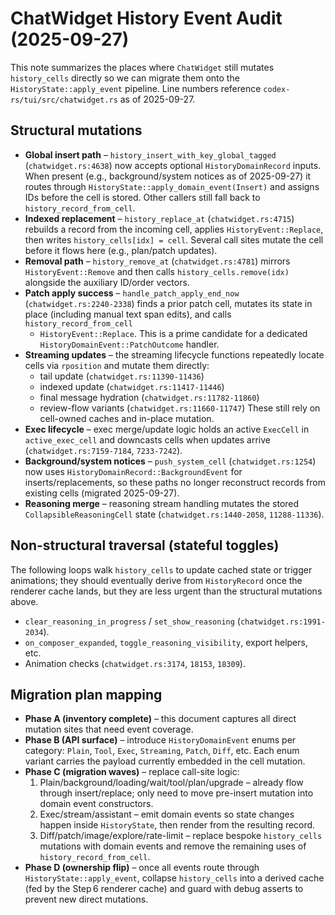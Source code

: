 # ChatWidget History Event Audit (2025-09-27)

This note summarizes the places where `ChatWidget` still mutates `history_cells`
directly so we can migrate them onto the `HistoryState::apply_event` pipeline.
Line numbers reference `codex-rs/tui/src/chatwidget.rs` as of 2025-09-27.

## Structural mutations

- **Global insert path** – `history_insert_with_key_global_tagged`
  (`chatwidget.rs:4638`) now accepts optional `HistoryDomainRecord` inputs. When
  present (e.g., background/system notices as of 2025-09-27) it routes through
  `HistoryState::apply_domain_event(Insert)` and assigns IDs before the cell is
  stored. Other callers still fall back to `history_record_from_cell`.
- **Indexed replacement** – `history_replace_at` (`chatwidget.rs:4715`) rebuilds a
  record from the incoming cell, applies `HistoryEvent::Replace`, then writes
  `history_cells[idx] = cell`. Several call sites mutate the cell before it flows
  here (e.g., plan/patch updates).
- **Removal path** – `history_remove_at` (`chatwidget.rs:4781`) mirrors
  `HistoryEvent::Remove` and then calls `history_cells.remove(idx)` alongside the
  auxiliary ID/order vectors.
- **Patch apply success** – `handle_patch_apply_end_now`
  (`chatwidget.rs:2240-2338`) finds a prior patch cell, mutates its state in
  place (including manual text span edits), and calls `history_record_from_cell`
  + `HistoryEvent::Replace`. This is a prime candidate for a dedicated
  `HistoryDomainEvent::PatchOutcome` handler.
- **Streaming updates** – the streaming lifecycle functions repeatedly locate
  cells via `rposition` and mutate them directly:
  - tail update                       (`chatwidget.rs:11390-11436`)
  - indexed update                    (`chatwidget.rs:11417-11446`)
  - final message hydration           (`chatwidget.rs:11782-11860`)
  - review-flow variants              (`chatwidget.rs:11660-11747`)
  These still rely on cell-owned caches and in-place mutation.
- **Exec lifecycle** – exec merge/update logic holds an active `ExecCell` in
  `active_exec_cell` and downcasts cells when updates arrive
  (`chatwidget.rs:7159-7184`, `7233-7242`).
- **Background/system notices** – `push_system_cell` (`chatwidget.rs:1254`) now
  uses `HistoryDomainRecord::BackgroundEvent` for inserts/replacements, so these
  paths no longer reconstruct records from existing cells (migrated 2025-09-27).
- **Reasoning merge** – reasoning stream handling mutates the stored
  `CollapsibleReasoningCell` state (`chatwidget.rs:1440-2058`,
  `11288-11336`).

## Non-structural traversal (stateful toggles)

The following loops walk `history_cells` to update cached state or trigger
animations; they should eventually derive from `HistoryRecord` once the renderer
cache lands, but they are less urgent than the structural mutations above.

- `clear_reasoning_in_progress` / `set_show_reasoning`
  (`chatwidget.rs:1991-2034`).
- `on_composer_expanded`, `toggle_reasoning_visibility`, export helpers, etc.
- Animation checks (`chatwidget.rs:3174`, `18153`, `18309`).

## Migration plan mapping

- **Phase A (inventory complete)** – this document captures all direct mutation
  sites that need event coverage.
- **Phase B (API surface)** – introduce `HistoryDomainEvent` enums per category:
  `Plain`, `Tool`, `Exec`, `Streaming`, `Patch`, `Diff`, etc. Each enum variant
  carries the payload currently embedded in the cell mutation.
- **Phase C (migration waves)** – replace call-site logic:
  1. Plain/background/loading/wait/tool/plan/upgrade – already flow through
     insert/replace; only need to move pre-insert mutation into domain event
     constructors.
  2. Exec/stream/assistant – emit domain events so state changes happen inside
     `HistoryState`, then render from the resulting record.
  3. Diff/patch/image/explore/rate-limit – replace bespoke `history_cells`
     mutations with domain events and remove the remaining uses of
     `history_record_from_cell`.
- **Phase D (ownership flip)** – once all events route through
  `HistoryState::apply_event`, collapse `history_cells` into a derived cache
  (fed by the Step 6 renderer cache) and guard with debug asserts to prevent
  new direct mutations.
